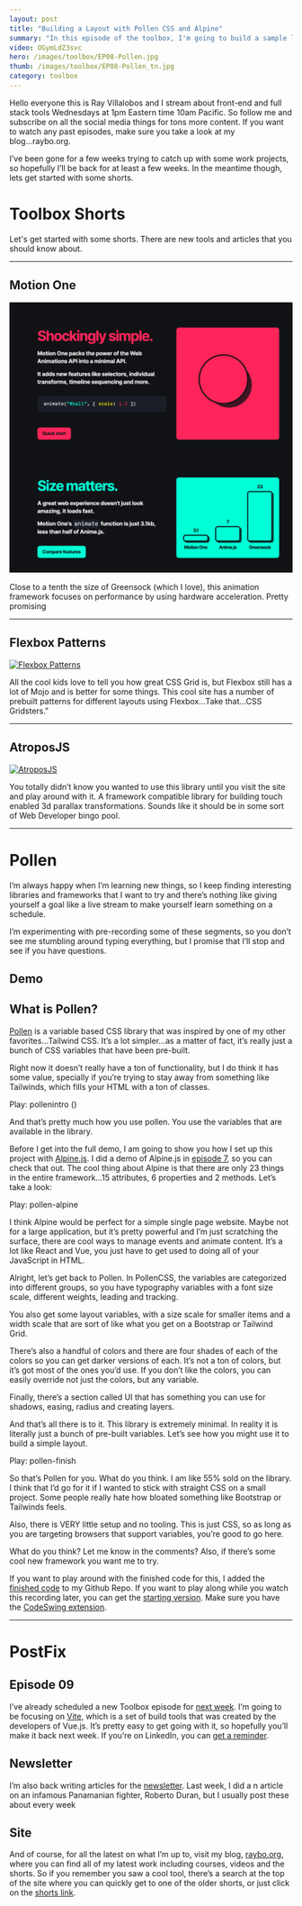 ```yaml
---
layout: post
title: "Building a Layout with Pollen CSS and Alpine"
summary: "In this episode of the toolbox, I'm going to build a sample layout using Pollen, a simple, variable based CSS library that uses CSS Custom properties (otherwise known as variables). We'll combine this with Alpine.js, which will help us build the layout a lot quicker. It's Wednesday October 13 and this is episode 8 of the toolbox. Let's get started."
video: OGymLdZ3svc
hero: /images/toolbox/EP08-Pollen.jpg
thumb: /images/toolbox/EP08-Pollen_tn.jpg
category: toolbox
---
```


Hello everyone this is Ray Villalobos and I stream about front-end and full stack tools Wednesdays at 1pm Eastern time 10am Pacific. So follow me and subscribe on all the social media things for tons more content. If you want to watch any past episodes, make sure you take a look at my blog...raybo.org.

I’ve been gone for a few weeks trying to catch up with some work projects, so hopefully I’ll be back for at least a few weeks. In the meantime though, lets get started with some shorts.

# Toolbox Shorts

Let's get started with some shorts. There are new tools and articles that you should know about.

---

## Motion One
[![Motion One](../../images/shorts/motionone.png)](https://motion.dev)

Close to a tenth the size of Greensock (which I love), this animation framework focuses on performance by using hardware acceleration. Pretty promising

---

## Flexbox Patterns

[![Flexbox Patterns](http://pixelprowess.com/i/2021-09-27_13-29-39.png)](https://www.flexboxpatterns.com)

All the cool kids love to tell you how great CSS Grid is, but Flexbox still has a lot of Mojo and is better for some things. This cool site has a number of prebuilt patterns for different layouts using Flexbox...Take that...CSS Gridsters."

---
## AtroposJS

[![AtroposJS](http://pixelprowess.com/i/2021-10-13_04-02-08.png)](https://atroposjs.com/)

You totally didn’t know you wanted to use this library until you visit the site and play around with it. A framework compatible library for building touch enabled 3d parallax transformations. Sounds like it should be in some sort of Web Developer bingo pool.

---
# Pollen

I’m always happy when I’m learning new things, so I keep finding interesting libraries and frameworks that I want to try and there’s nothing like giving yourself a goal like a live stream to make yourself learn something on a schedule. 

I’m experimenting with pre-recording some of these segments, so you don’t see me stumbling around typing everything, but I promise that I’ll stop and see if you have questions.


## Demo

## What is Pollen?

[Pollen](https://www.pollen.style/) is a variable based CSS library that was inspired by one of my other favorites…Tailwind CSS. It’s a lot simpler…as a matter of fact, it’s really just a bunch of CSS variables that have been pre-built. 

Right now it doesn’t really have a ton of functionality, but I do think it has some value, specially if you’re trying to stay away from something like Tailwinds, which fills your HTML with a ton of classes.

Play: pollenintro ()

And that’s pretty much how you use pollen. You use the variables that are available in the library.

Before I get into the full demo, I am going to show you how I set up this project with [Alpine.js](https://alpinejs.dev/). I did a demo of Alpine.js in [episode 7](https://youtu.be/OGymLdZ3svc), so you can check that out. The cool thing about Alpine is that there are only 23 things in the entire framework…15 attributes, 6 properties and 2 methods. Let’s take a look:

Play: pollen-alpine

I think Alpine would be perfect for a simple single page website. Maybe not for a large application, but it’s pretty powerful and I’m just scratching the surface, there are cool ways to manage events and animate content. It’s a lot like React and Vue, you just have to get used to doing all of your JavaScript in HTML.

Alright, let’s get back to Pollen. In PollenCSS, the variables are categorized into different groups, so you have typography variables with a font size scale, different weights, leading and tracking.

You also get some layout variables, with a size scale for smaller items and a width scale that are sort of like what you get on a Bootstrap or Tailwind Grid.

There’s also a handful of colors and there are four shades of each of the colors so you can get darker versions of each. It’s not a ton of colors, but it’s got most of the ones you’d use. If you don’t like the colors, you can easily override not just the colors, but any variable.

Finally, there’s a section called UI that has something you can use for shadows, easing, radius and creating layers.

And that’s all there is to it. This library is extremely minimal. In reality it is literally just a bunch of pre-built variables. Let’s see how you might use it to build a simple layout.


Play: pollen-finish

So that’s Pollen for you. What do you think. I am like 55% sold on the library. I think that I’d go for it if I wanted to stick with straight CSS on a small project. Some people really hate how bloated something like Bootstrap or Tailwinds feels.

Also, there is VERY little setup and no tooling. This is just CSS, so as long as you are targeting browsers that support variables, you’re good to go here.

What do you think? Let me know in the comments? Also, if there’s some cool new framework you want me to try.

If you want to play around with the finished code for this, I added the [finished code](https://go.raybo.org/5_fJ) to my Github Repo. If you want to play along while you watch this recording later, you can get the [starting version](https://go.raybo.org/5_fH). Make sure you have the [CodeSwing extension](https://go.raybo.org/5_xC).


---

# PostFix

## Episode 09
I’ve already scheduled a new Toolbox episode for [next week](https://www.linkedin.com/video/event/urn:li:ugcPost:6852737335998627840/). I’m going to be focusing on [Vite](https://vitejs.dev/), which is a set of build tools that was created by the developers of Vue.js. It’s pretty easy to get going with it, so hopefully you’ll make it back next week. If you’re on LinkedIn, you can [get a reminder](https://go.raybo.org/5_gK).

## Newsletter
I’m also back writing articles for the [newsletter]([https://go.raybo.org/5Tbq](https://go.raybo.org/5Tbq)). Last week, I did a n article on an infamous Panamanian fighter, Roberto Duran, but I usually post these about every week

## Site
And of course, for all the latest on what I’m up to, visit my blog, [raybo.org](http://raybo.org), where you can find all of my latest work including courses, videos and the shorts. So if you remember you saw a cool tool, there’s a search at the top of the site where you can quickly get to one of the older shorts, or just click on the [shorts link]([https://raybo.org/shorts/0/](https://raybo.org/shorts/0/)).